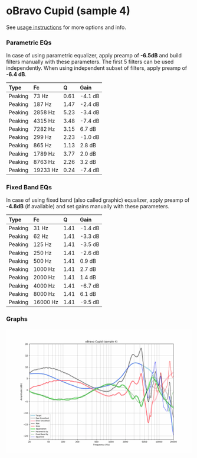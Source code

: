 # oBravo Cupid (sample 4)
See [usage instructions](https://github.com/jaakkopasanen/AutoEq#usage) for more options and info.

### Parametric EQs
In case of using parametric equalizer, apply preamp of **-6.5dB** and build filters manually
with these parameters. The first 5 filters can be used independently.
When using independent subset of filters, apply preamp of **-6.4 dB**.

| Type    | Fc       |    Q | Gain    |
|:--------|:---------|:-----|:--------|
| Peaking | 73 Hz    | 0.61 | -4.1 dB |
| Peaking | 187 Hz   | 1.47 | -2.4 dB |
| Peaking | 2858 Hz  | 5.23 | -3.4 dB |
| Peaking | 4315 Hz  | 3.48 | -7.4 dB |
| Peaking | 7282 Hz  | 3.15 | 6.7 dB  |
| Peaking | 299 Hz   | 2.23 | -1.0 dB |
| Peaking | 865 Hz   | 1.13 | 2.8 dB  |
| Peaking | 1789 Hz  | 3.77 | 2.0 dB  |
| Peaking | 8763 Hz  | 2.26 | 3.2 dB  |
| Peaking | 19233 Hz | 0.24 | -7.4 dB |

### Fixed Band EQs
In case of using fixed band (also called graphic) equalizer, apply preamp of **-4.8dB**
(if available) and set gains manually with these parameters.

| Type    | Fc       |    Q | Gain    |
|:--------|:---------|:-----|:--------|
| Peaking | 31 Hz    | 1.41 | -1.4 dB |
| Peaking | 62 Hz    | 1.41 | -3.3 dB |
| Peaking | 125 Hz   | 1.41 | -3.5 dB |
| Peaking | 250 Hz   | 1.41 | -2.6 dB |
| Peaking | 500 Hz   | 1.41 | 0.9 dB  |
| Peaking | 1000 Hz  | 1.41 | 2.7 dB  |
| Peaking | 2000 Hz  | 1.41 | 1.4 dB  |
| Peaking | 4000 Hz  | 1.41 | -6.7 dB |
| Peaking | 8000 Hz  | 1.41 | 6.1 dB  |
| Peaking | 16000 Hz | 1.41 | -9.5 dB |

### Graphs
![](./oBravo%20Cupid%20(sample%204).png)